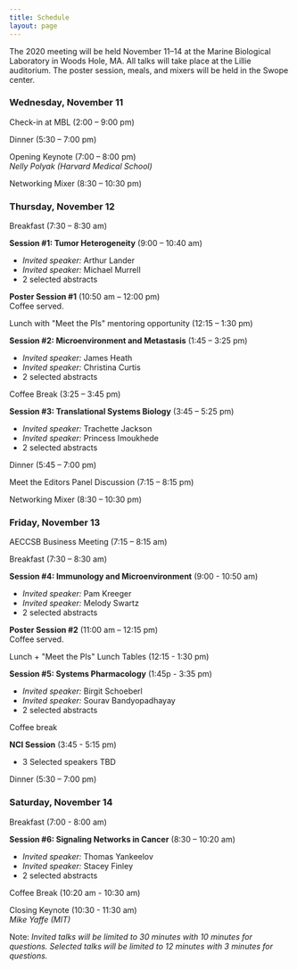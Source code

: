```yaml
---
title: Schedule
layout: page
---
```


The 2020 meeting will be held November 11–14 at the Marine Biological Laboratory in Woods Hole, MA. All talks will take place at the Lillie auditorium. The poster session, meals, and mixers will be held in the Swope center.

### Wednesday, November 11

Check-in at MBL (2:00 – 9:00 pm)

Dinner (5:30 – 7:00 pm)

Opening Keynote (7:00 – 8:00 pm)  
*Nelly Polyak (Harvard Medical School)*

Networking Mixer (8:30 – 10:30 pm)

### Thursday, November 12

Breakfast (7:30 – 8:30 am)

**Session #1: Tumor Heterogeneity** (9:00 – 10:40 am)  

- *Invited speaker:* Arthur Lander
- *Invited speaker:* Michael Murrell
- 2 selected abstracts

**Poster Session #1** (10:50 am – 12:00 pm)  
Coffee served.

Lunch with "Meet the PIs" mentoring opportunity (12:15 – 1:30 pm)

 **Session #2: Microenvironment and Metastasis** (1:45 – 3:25 pm)  

- *Invited speaker:* James Heath
- *Invited speaker:* Christina Curtis
- 2 selected abstracts

Coffee Break (3:25 – 3:45 pm)

**Session #3: Translational Systems Biology** (3:45 – 5:25 pm)  

- *Invited speaker:* Trachette Jackson
- *Invited speaker:* Princess Imoukhede
- 2 selected abstracts

Dinner (5:45 – 7:00 pm)

Meet the Editors Panel Discussion (7:15 – 8:15 pm)

Networking Mixer (8:30 – 10:30 pm)

### Friday, November 13

AECCSB Business Meeting (7:15 – 8:15 am)

Breakfast (7:30 – 8:30 am)

**Session #4: Immunology and Microenvironment** (9:00 - 10:50 am)
- *Invited speaker:* Pam Kreeger
- *Invited speaker:* Melody Swartz
- 2 selected abstracts

**Poster Session #2** (11:00 am – 12:15 pm)  
Coffee served.

Lunch + "Meet the PIs" Lunch Tables (12:15 - 1:30 pm)

**Session #5: Systems Pharmacology** (1:45p - 3:35 pm)
- *Invited speaker:* Birgit Schoeberl
- *Invited speaker:* Sourav Bandyopadhayay
- 2 selected abstracts

Coffee break

**NCI Session** (3:45 - 5:15 pm)
- 3 Selected speakers TBD

Dinner (5:30 – 7:00 pm)

### Saturday, November 14

Breakfast (7:00 - 8:00 am)

**Session #6: Signaling Networks in Cancer** (8:30 – 10:20 am)  

- *Invited speaker:* Thomas Yankeelov
- *Invited speaker:* Stacey Finley
- 2 selected abstracts

Coffee Break (10:20 am - 10:30 am)

Closing Keynote (10:30 - 11:30 am)  
*Mike Yaffe (MIT)*

Note: *Invited talks will be limited to 30 minutes with 10 minutes for questions. Selected talks will be limited to 12 minutes with 3 minutes for questions.*
